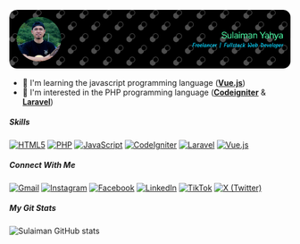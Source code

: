 ![banner](img/github-header-image.png)
- 🌱 I'm learning the javascript programming language ([**Vue.js**](https://vuejs.org))
- 👀 I'm interested in the PHP programming language ([**Codeigniter**](https://www.codeigniter.com) & [**Laravel**](https://laravel.com/))

##### Skills
<a href="https://developer.mozilla.org/en-US/docs/Web/HTML" target="_blank"><img src="https://img.shields.io/badge/HTML5-E34F26?style=for-the-badge&logo=html5&logoColor=white" alt="HTML5"></a>
<a href="https://www.php.net/" target="_blank"><img src="https://img.shields.io/badge/PHP-777BB4?style=for-the-badge&logo=php&logoColor=white" alt="PHP"></a>
<a href="https://developer.mozilla.org/en-US/docs/Web/JavaScript" target="_blank"><img src="https://img.shields.io/badge/JavaScript-323330?style=for-the-badge&logo=javascript&logoColor=F7DF1E" alt="JavaScript"></a>
<a href="https://codeigniter.com/" target="_blank"><img src="https://img.shields.io/badge/Codeigniter-EF4223?style=for-the-badge&logo=codeigniter&logoColor=white" alt="CodeIgniter"></a>
<a href="https://laravel.com/" target="_blank"><img src="https://img.shields.io/badge/Laravel-FF2D20?style=for-the-badge&logo=laravel&logoColor=white" alt="Laravel"></a>
<a href="https://vuejs.org/" target="_blank"><img src="https://img.shields.io/badge/Vue.js-35495E?style=for-the-badge&logo=vuedotjs&logoColor=4FC08D" alt="Vue.js"></a>

##### Connect With Me

[![Gmail](https://img.shields.io/badge/Gmail-D14836?style=for-the-badge&logo=gmail&logoColor=white)](mailto:sulaiman.yahya03@gmail.com)
[![Instagram](https://img.shields.io/badge/Instagram-E4405F?style=for-the-badge&logo=instagram&logoColor=white)](https://www.instagram.com/sulaiman.yahya03/)
[![Facebook](https://img.shields.io/badge/Facebook-1877F2?style=for-the-badge&logo=facebook&logoColor=white)](https://web.facebook.com/sul.potter3/)
[![LinkedIn](https://img.shields.io/badge/LinkedIn-0077B5?style=for-the-badge&logo=linkedin&logoColor=white)](https://www.linkedin.com/in/sulaiman-yahya-ba496313a/)
[![TikTok](https://img.shields.io/badge/TikTok-000000?style=for-the-badge&logo=tiktok&logoColor=white)](https://www.tiktok.com/@sulaiman.yahya)
[![X (Twitter)](https://img.shields.io/badge/X-000000?style=for-the-badge&logo=x&logoColor=white)](https://x.com/SulaimanYahya03)

##### My Git Stats
![Sulaiman GitHub stats](https://github-readme-stats.vercel.app/api?username=SulaimanYahya&show_icons=true&theme=gruvbox)
